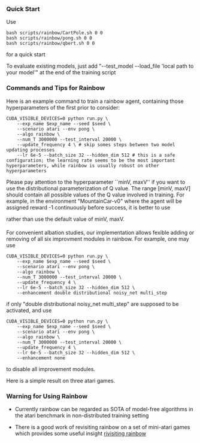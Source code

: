### Quick Start

Use
```
bash scripts/rainbow/CartPole.sh 0 0
bash scripts/rainbow/pong.sh 0 0
bash scripts/rainbow/qbert.sh 0 0
```
for a quick start

To evaluate existing models, just add "--test_model --load_file 'local path to your model'" at the end of the training script




### Commands and Tips for Rainbow

Here is an example command to train a rainbow agent, containing those hyperparameters of the first prior to consider:

```
CUDA_VISIBLE_DEVICES=0 python run.py \
    --exp_name $exp_name --seed $seed \
    --scenario atari --env pong \
    --algo rainbow \
    --num_T 3000000 --test_interval 20000 \
    --update_frequency 4 \ # skip somes steps between two model updating processes
    --lr 6e-5 --batch_size 32 --hidden_dim 512 # this is a safe configuration; the learning rate seems to be the most important hyperparameters, while rainbow is usually robust on other hyperparameters
```

Please pay attention to the hyperparameter ``minV, maxV'' if you want to use the distributional parameterization of Q value. The range [minV, maxV] should contain all possible values of the Q value involved in training. For example, in the environment "MountainCar-v0" where the agent will be assigned reward -1 continuously before success, it is better to use

rather than use the default value of minV, maxV.



####


For convenient albation studies, our implementation allows fexible adding or removing of all six improvment modules in rainbow. For example, one may use 

```
CUDA_VISIBLE_DEVICES=0 python run.py \
    --exp_name $exp_name --seed $seed \
    --scenario atari --env pong \
    --algo rainbow \
    --num_T 3000000 --test_interval 20000 \
    --update_frequency 4 \
    --lr 6e-5 --batch_size 32 --hidden_dim 512 \
    --enhancement double distributional noisy_net multi_step
```
if only "double distributional noisy_net multi_step" are supposed to be activated, and use
```
CUDA_VISIBLE_DEVICES=0 python run.py \
    --exp_name $exp_name --seed $seed \
    --scenario atari --env pong \
    --algo rainbow \
    --num_T 3000000 --test_interval 20000 \
    --update_frequency 4 \
    --lr 6e-5 --batch_size 32 --hidden_dim 512 \
    --enhancement none
```
to disable all improvement modules.

Here is a simple result on three atari games.



### Warning for Using Rainbow

- Currently rainbow can be regarded as SOTA of model-free algorithms in the atari benchmark in non-distributed training setting

- There is a good work of revisiting rainbow on a set of mini-atari games which provides some useful insight [rivisiting rainbow](https://psc-g.github.io/posts/research/rl/revisiting_rainbow/)